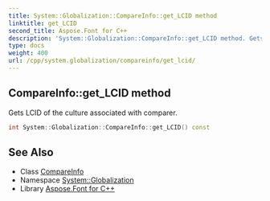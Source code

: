```yaml
---
title: System::Globalization::CompareInfo::get_LCID method
linktitle: get_LCID
second_title: Aspose.Font for C++
description: 'System::Globalization::CompareInfo::get_LCID method. Gets LCID of the culture associated with comparer in C++.'
type: docs
weight: 400
url: /cpp/system.globalization/compareinfo/get_lcid/
---
```

## CompareInfo::get_LCID method


Gets LCID of the culture associated with comparer.

```cpp
int System::Globalization::CompareInfo::get_LCID() const
```

## See Also

* Class [CompareInfo](../)
* Namespace [System::Globalization](../../)
* Library [Aspose.Font for C++](../../../)
